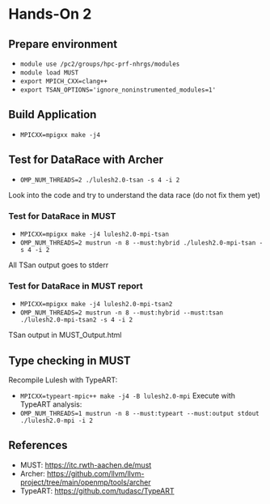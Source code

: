 # Hands-On 2
## Prepare environment
* `module use /pc2/groups/hpc-prf-nhrgs/modules`
* `module load MUST`
* `export MPICH_CXX=clang++`
* `export TSAN_OPTIONS='ignore_noninstrumented_modules=1'`

## Build Application
* `MPICXX=mpigxx make -j4`

## Test for DataRace with Archer
* `OMP_NUM_THREADS=2 ./lulesh2.0-tsan -s 4 -i 2`

Look into the code and try to understand the data race (do not fix them yet)

### Test for DataRace in MUST
* `MPICXX=mpigxx make -j4 lulesh2.0-mpi-tsan`
* `OMP_NUM_THREADS=2 mustrun -n 8 --must:hybrid ./lulesh2.0-mpi-tsan -s 4 -i 2`

All TSan output goes to stderr

### Test for DataRace in MUST report
* `MPICXX=mpigxx make -j4 lulesh2.0-mpi-tsan2`
* `OMP_NUM_THREADS=2 mustrun -n 8 --must:hybrid --must:tsan ./lulesh2.0-mpi-tsan2 -s 4 -i 2`

TSan output in MUST_Output.html

## Type checking in MUST
Recompile Lulesh with TypeART:
* `MPICXX=typeart-mpic++ make -j4 -B lulesh2.0-mpi`
Execute with TypeART analysis:
* `OMP_NUM_THREADS=1 mustrun -n 8 --must:typeart --must:output stdout ./lulesh2.0-mpi -i 2`



## References
* MUST: https://itc.rwth-aachen.de/must
* Archer: https://github.com/llvm/llvm-project/tree/main/openmp/tools/archer
* TypeART: https://github.com/tudasc/TypeART